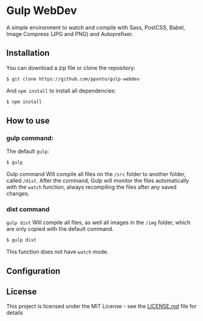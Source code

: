 # Gulp WebDev

A simple environment to watch and compile with Sass, PostCSS, Babel, Image Compress (JPG and PNG) and Autoprefixer.

## Installation

You can download a zip file or clone the repository:

```sh
$ git clone https://github.com/pponto/gulp-webdev
```
And `npm install` to install all dependencies:

```sh
$ npm install
```

## How to use

### gulp command:

The default `gulp`:

```sh
$ gulp
```

Gulp command Will compile all files on the `/src` folder to another folder, called `/dist`. After the command, Gulp will monitor the files automatically with the `watch` function, always recompiling the files after any saved changes.

### dist command

`gulp dist` Will compile all files, as well all  images in the `/img` folder, which are only copied with the default command.

```sh
$ gulp dist
```

This function does not have `watch` mode.

## Configuration

## License

This project is licensed under the MIT License - see the [LICENSE.md](LICENSE.md) file for details